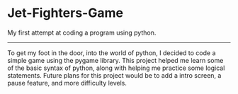 # Jet-Fighters-Game
My first attempt at coding a program using python.

-------------------------------------------------
To get my foot in the door, into the world of python, I decided to code a simple game using the pygame library.
This project helped me learn some of the basic syntax of python, along with helping me practice some logical statements.
Future plans for this project would be to add a intro screen, a pause feature, and more difficulty levels.
